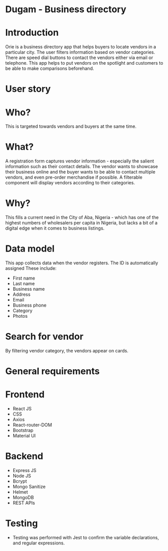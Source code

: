 # Dugam - Business directory

# Introduction
Orie is a business directory app that helps buyers to locate vendors in a particular city. The user filters information based on vendor categories.
There are speed dial buttons to contact the vendors either via email or telephone. This app helps to put vendors on the spotlight and customers to 
be able to make comparisons beforehand.

# User story
 # Who?
 This is targeted towards vendors and buyers at the same time.
 
 # What?
 A registration form captures vendor information - especially the salient information such as their contact details.
 The vendor wants to showcase their business online and the buyer wants to be able to contact multiple vendors, and even pre-order merchandise if possible. A
 filterable component will display vendors according to their categories.
 
 # Why?
 This fills a current need in the City of Aba, Nigeria - which has one of the highest numbers of wholesalers per capita in Nigeria, but lacks a bit of a digital
 edge when it comes to business listings.
 
 
 # Data model
 This app collects data when the vendor registers. The ID is automatically assigned   These include:
  - First name
  - Last name
  - Business name
  - Address
  - Email
  - Business phone
  - Category
  - Photos


# Search for vendor
By filtering vendor category, the vendors appear on cards. 

# General requirements
 # Frontend 
  - React JS
  - CSS
  - Axios
  - React-router-DOM
  - Bootstrap
  - Material UI
  
 # Backend 
  - Express JS
  - Node JS
  - Bcrypt
  - Mongo Sanitize
  - Helmet
  - MongoDB
  - REST APIs

# Testing
 - Testing was performed with Jest to confirm the variable declarations, and     regular expressions.
 
